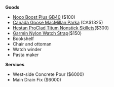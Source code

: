 **Goods**
- [Noco Boost Plus GB40](https://no.co/gb40) ($100)
- [Canada Goose MacMillan Parka](https://www.canadagoose.com/ca/en/pr/macmillan-parka-2080M.html?Color=61) (CA$1325)
- [Hestan ProClad Titum Nonstick Skillets](https://hestanculinary.com/collections/titum/products/probond-forged-stainless-steel-nonstick-skillet?variant=40871280410667)($300)
- [Garmin Nylon Watch Strap](https://www.garmin.com/en-US/p/552261/pn/010-12875-00)($150)
- Bookshelf
- Chair and ottoman
- Watch winder
- Pasta maker

**Services**
- West-side Concrete Pour ($6000)
- Main Drain Fix ($6000)